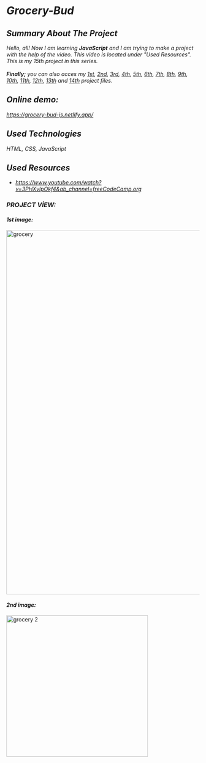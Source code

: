 # *Grocery-Bud*

## *Summary About The Project*
*Hello, all! 
Now I am learning <b>JavaScript</b> and I am trying to make a project with the help of the video. This video is located under "Used Resources".
This is my 15th project in this series.*<br><br>
*<b>Finally;</b>
you can also acces my [1st](https://github.com/svvlcrkt/Simple-Color-Flipper), [2nd](https://github.com/svvlcrkt/Counter-Example), [3rd](https://github.com/svvlcrkt/Reviews-Example), [4th](https://github.com/svvlcrkt/Responsive-Navbar-Example), [5th](https://github.com/svvlcrkt/Sidebar-Example), [6th](https://github.com/svvlcrkt/Modal-Example), [7th](https://github.com/svvlcrkt/Questions-and-answers), [8th](https://github.com/svvlcrkt/Menu-Example), [9th](https://github.com/svvlcrkt/Video-Example), [10th](https://github.com/svvlcrkt/Scroll-Example), [11th](https://github.com/svvlcrkt/Tabs-Example), [12th](https://github.com/svvlcrkt/Countdown-Example), [13th](https://github.com/svvlcrkt/Lorem-Ipsum-Example) and [14th](https://github.com/svvlcrkt/Slider-Example) project files*.


## *Online demo:*
*https://grocery-bud-js.netlify.app/*

## *Used Technologies*
*HTML, CSS, JavaScript*

## *Used Resources*
* *https://www.youtube.com/watch?v=3PHXvlpOkf4&ab_channel=freeCodeCamp.org*

### *PROJECT VİEW:*
 
#### *1st image:*
<img width="951" alt="grocery" src="https://user-images.githubusercontent.com/63058707/133760622-b41f0116-08ef-47ee-8c9d-2f4ca13da907.png">

#### *2nd image:*
<img width="369" alt="grocery 2" src="https://user-images.githubusercontent.com/63058707/133760643-6ffd21de-59cf-4af7-b06c-713e7a79be98.png">



